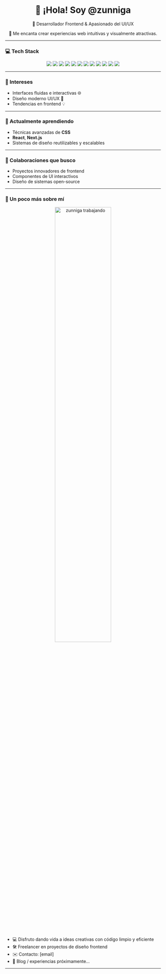 
<h1 align="center">👋 ¡Hola! Soy @zunniga</h1>
<p align="center">🎨 Desarrollador Frontend & Apasionado del UI/UX</p>
<p align="center">🚀 Me encanta crear experiencias web intuitivas y visualmente atractivas.</p>

---

### 💻 Tech Stack
<p align="center">
  <img src="https://img.shields.io/badge/Tailwind_CSS-06B6D4?style=for-the-badge&logo=tailwindcss&logoColor=white"/>
  <img src="https://img.shields.io/badge/React-20232A?style=for-the-badge&logo=react&logoColor=61DAFB"/>
  <img src="https://img.shields.io/badge/Next.js-000000?style=for-the-badge&logo=nextdotjs&logoColor=white"/>
  <img src="https://img.shields.io/badge/TypeScript-3178C6?style=for-the-badge&logo=typescript&logoColor=white"/>
  <img src="https://img.shields.io/badge/JavaScript-F7DF1E?style=for-the-badge&logo=javascript&logoColor=black"/>
  <img src="https://img.shields.io/badge/CSS3-1572B6?style=for-the-badge&logo=css3&logoColor=white"/>
  <img src="https://img.shields.io/badge/Vue.js-35495E?style=for-the-badge&logo=vue.js&logoColor=4FC08D"/>
  <img src="https://img.shields.io/badge/PostgreSQL-4169E1?style=for-the-badge&logo=postgresql&logoColor=white"/>
  <img src="https://img.shields.io/badge/MySQL-00758F?style=for-the-badge&logo=mysql&logoColor=white"/>
  <img src="https://img.shields.io/badge/Postman-FF6C37?style=for-the-badge&logo=postman&logoColor=white"/>
  <img src="https://img.shields.io/badge/GitHub-181717?style=for-the-badge&logo=github&logoColor=white"/>
  <img src="https://img.shields.io/badge/UI%2FUX-E34F26?style=for-the-badge&logo=figma&logoColor=white"/>
</p>

---

### 👀 Intereses
- Interfaces fluidas e interactivas 🌐
- Diseño moderno UI/UX 🎨
- Tendencias en frontend 💡

---

### 🌱 Actualmente aprendiendo
- Técnicas avanzadas de **CSS**
- **React**, **Next.js**
- Sistemas de diseño reutilizables y escalables

---

### 💞️ Colaboraciones que busco
- Proyectos innovadores de frontend
- Componentes de UI interactivos
- Diseño de sistemas open-source

---

### 🧠 Un poco más sobre mí

<p align="center">
  <img src="./270a1bba-eb5e-43a5-bec8-26e33196bd0e.png" alt="zunniga trabajando" width="60%" />
</p>

- 💻 Disfruto dando vida a ideas creativas con código limpio y eficiente  
- 🛠 Freelancer en proyectos de diseño frontend  
- ✉️ Contacto: [email]  
- 📘 Blog / experiencias próximamente...

---

<!---
zunniga/zunniga is a ✨ special ✨ repository because its `README.md` (this file) appears on your GitHub profile.
You can click the Preview link to take a look at your changes.
--->
